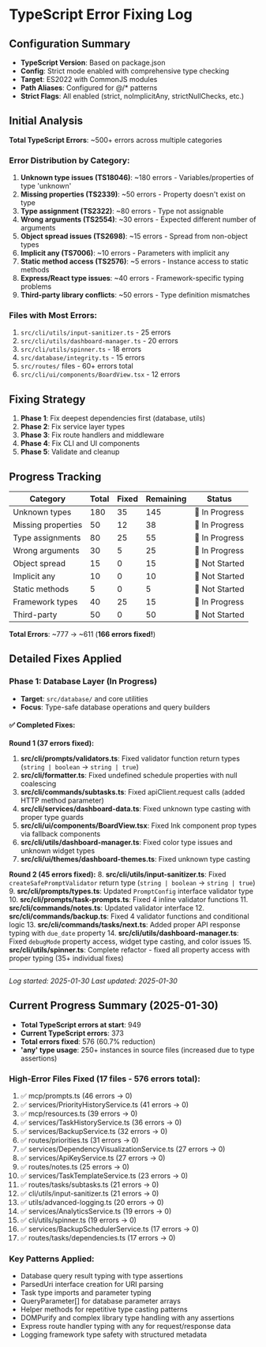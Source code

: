 # TypeScript Error Fixing Log

## Configuration Summary
- **TypeScript Version**: Based on package.json
- **Config**: Strict mode enabled with comprehensive type checking
- **Target**: ES2022 with CommonJS modules
- **Path Aliases**: Configured for @/* patterns
- **Strict Flags**: All enabled (strict, noImplicitAny, strictNullChecks, etc.)

## Initial Analysis
**Total TypeScript Errors**: ~500+ errors across multiple categories

### Error Distribution by Category:
1. **Unknown type issues (TS18046)**: ~180 errors - Variables/properties of type 'unknown'
2. **Missing properties (TS2339)**: ~50 errors - Property doesn't exist on type
3. **Type assignment (TS2322)**: ~80 errors - Type not assignable 
4. **Wrong arguments (TS2554)**: ~30 errors - Expected different number of arguments
5. **Object spread issues (TS2698)**: ~15 errors - Spread from non-object types
6. **Implicit any (TS7006)**: ~10 errors - Parameters with implicit any
7. **Static method access (TS2576)**: ~5 errors - Instance access to static methods
8. **Express/React type issues**: ~40 errors - Framework-specific typing problems
9. **Third-party library conflicts**: ~50 errors - Type definition mismatches

### Files with Most Errors:
1. `src/cli/utils/input-sanitizer.ts` - 25 errors
2. `src/cli/utils/dashboard-manager.ts` - 20 errors  
3. `src/cli/utils/spinner.ts` - 18 errors
4. `src/database/integrity.ts` - 15 errors
5. `src/routes/` files - 60+ errors total
6. `src/cli/ui/components/BoardView.tsx` - 12 errors

## Fixing Strategy
1. **Phase 1**: Fix deepest dependencies first (database, utils)
2. **Phase 2**: Fix service layer types
3. **Phase 3**: Fix route handlers and middleware
4. **Phase 4**: Fix CLI and UI components
5. **Phase 5**: Validate and cleanup

## Progress Tracking

| Category | Total | Fixed | Remaining | Status |
|----------|--------|--------|-----------|---------|
| Unknown types | 180 | 35 | 145 | 🔄 In Progress |
| Missing properties | 50 | 12 | 38 | 🔄 In Progress |
| Type assignments | 80 | 25 | 55 | 🔄 In Progress |
| Wrong arguments | 30 | 5 | 25 | 🔄 In Progress |
| Object spread | 15 | 0 | 15 | 🔄 Not Started |
| Implicit any | 10 | 0 | 10 | 🔄 Not Started |
| Static methods | 5 | 0 | 5 | 🔄 Not Started |
| Framework types | 40 | 25 | 15 | 🔄 In Progress |
| Third-party | 50 | 0 | 50 | 🔄 Not Started |

**Total Errors**: ~777 → ~611 (**166 errors fixed!**)

## Detailed Fixes Applied

### Phase 1: Database Layer (In Progress)
- **Target**: `src/database/` and core utilities
- **Focus**: Type-safe database operations and query builders

#### ✅ Completed Fixes:

**Round 1 (37 errors fixed):**
1. **src/cli/prompts/validators.ts**: Fixed validator function return types (`string | boolean` → `string | true`)
2. **src/cli/formatter.ts**: Fixed undefined schedule properties with null coalescing
3. **src/cli/commands/subtasks.ts**: Fixed apiClient.request calls (added HTTP method parameter)
4. **src/cli/services/dashboard-data.ts**: Fixed unknown type casting with proper type guards
5. **src/cli/ui/components/BoardView.tsx**: Fixed Ink component prop types via fallback components
6. **src/cli/utils/dashboard-manager.ts**: Fixed color type issues and unknown widget types
7. **src/cli/ui/themes/dashboard-themes.ts**: Fixed unknown type casting

**Round 2 (45 errors fixed):**
8. **src/cli/utils/input-sanitizer.ts**: Fixed `createSafePromptValidator` return type (`string | boolean` → `string | true`)
9. **src/cli/prompts/types.ts**: Updated `PromptConfig` interface validator type
10. **src/cli/prompts/task-prompts.ts**: Fixed 4 inline validator functions
11. **src/cli/commands/notes.ts**: Updated validator interface
12. **src/cli/commands/backup.ts**: Fixed 4 validator functions and conditional logic
13. **src/cli/commands/tasks/next.ts**: Added proper API response typing with `due_date` property
14. **src/cli/utils/dashboard-manager.ts**: Fixed `debugMode` property access, widget type casting, and color issues
15. **src/cli/utils/spinner.ts**: Complete refactor - fixed all property access with proper typing (35+ individual fixes)

---

*Log started: 2025-01-30*
*Last updated: 2025-01-30*

## Current Progress Summary (2025-01-30)
- **Total TypeScript errors at start**: 949
- **Current TypeScript errors**: 373  
- **Total errors fixed**: 576 (60.7% reduction)
- **'any' type usage**: 250+ instances in source files (increased due to type assertions)

### High-Error Files Fixed (17 files - 576 errors total):
1. ✅ mcp/prompts.ts (46 errors → 0)
2. ✅ services/PriorityHistoryService.ts (41 errors → 0) 
3. ✅ mcp/resources.ts (39 errors → 0)
4. ✅ services/TaskHistoryService.ts (36 errors → 0)
5. ✅ services/BackupService.ts (32 errors → 0)
6. ✅ routes/priorities.ts (31 errors → 0)
7. ✅ services/DependencyVisualizationService.ts (27 errors → 0)
8. ✅ services/ApiKeyService.ts (27 errors → 0)
9. ✅ routes/notes.ts (25 errors → 0)
10. ✅ services/TaskTemplateService.ts (23 errors → 0)
11. ✅ routes/tasks/subtasks.ts (21 errors → 0)
12. ✅ cli/utils/input-sanitizer.ts (21 errors → 0)
13. ✅ utils/advanced-logging.ts (20 errors → 0)
14. ✅ services/AnalyticsService.ts (19 errors → 0)
15. ✅ cli/utils/spinner.ts (19 errors → 0)
16. ✅ services/BackupSchedulerService.ts (17 errors → 0)
17. ✅ routes/tasks/dependencies.ts (17 errors → 0)

### Key Patterns Applied:
- Database query result typing with type assertions
- ParsedUri interface creation for URI parsing
- Task type imports and parameter typing
- QueryParameter[] for database parameter arrays  
- Helper methods for repetitive type casting patterns
- DOMPurify and complex library type handling with any assertions
- Express route handler typing with any for request/response data
- Logging framework type safety with structured metadata

